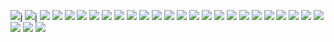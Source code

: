 ![](https://homepage-kwintendebacker.s3.eu-central-1.amazonaws.com/usa/LA/20191009_162623.jpg)j
![](https://homepage-kwintendebacker.s3.eu-central-1.amazonaws.com/usa/LA/20191010_091908.jpg)j
![](https://homepage-kwintendebacker.s3.eu-central-1.amazonaws.com/usa/LA/20191010_122414.jpg)
![](https://homepage-kwintendebacker.s3.eu-central-1.amazonaws.com/usa/LA/20191010_123638.jpg)
![](https://homepage-kwintendebacker.s3.eu-central-1.amazonaws.com/usa/LA/20191010_124011.jpg)
![](https://homepage-kwintendebacker.s3.eu-central-1.amazonaws.com/usa/LA/20191010_124135.jpg)
![](https://homepage-kwintendebacker.s3.eu-central-1.amazonaws.com/usa/LA/20191010_124928.jpg)
![](https://homepage-kwintendebacker.s3.eu-central-1.amazonaws.com/usa/LA/20191010_124935.jpg)
![](https://homepage-kwintendebacker.s3.eu-central-1.amazonaws.com/usa/LA/20191010_131427.jpg)
![](https://homepage-kwintendebacker.s3.eu-central-1.amazonaws.com/usa/LA/20191010_132024.jpg)
![](https://homepage-kwintendebacker.s3.eu-central-1.amazonaws.com/usa/LA/20191010_132142.jpg)
![](https://homepage-kwintendebacker.s3.eu-central-1.amazonaws.com/usa/LA/20191010_132150.jpg)
![](https://homepage-kwintendebacker.s3.eu-central-1.amazonaws.com/usa/LA/20191010_151047.jpg)
![](https://homepage-kwintendebacker.s3.eu-central-1.amazonaws.com/usa/LA/20191010_151219.jpg)
![](https://homepage-kwintendebacker.s3.eu-central-1.amazonaws.com/usa/LA/20191010_154206.jpg)
![](https://homepage-kwintendebacker.s3.eu-central-1.amazonaws.com/usa/LA/20191010_164738.jpg)
![](https://homepage-kwintendebacker.s3.eu-central-1.amazonaws.com/usa/LA/20191010_164753.jpg)
![](https://homepage-kwintendebacker.s3.eu-central-1.amazonaws.com/usa/LA/20191010_170748.jpg)
![](https://homepage-kwintendebacker.s3.eu-central-1.amazonaws.com/usa/LA/20191010_171111.jpg)
![](https://homepage-kwintendebacker.s3.eu-central-1.amazonaws.com/usa/LA/20191010_171222.jpg)
![](https://homepage-kwintendebacker.s3.eu-central-1.amazonaws.com/usa/LA/20191011_111517.jpg)
![](https://homepage-kwintendebacker.s3.eu-central-1.amazonaws.com/usa/LA/20191011_112105.jpg)
![](https://homepage-kwintendebacker.s3.eu-central-1.amazonaws.com/usa/LA/20191011_122113.jpg)
![](https://homepage-kwintendebacker.s3.eu-central-1.amazonaws.com/usa/LA/20191011_162302.jpg)
![](https://homepage-kwintendebacker.s3.eu-central-1.amazonaws.com/usa/LA/20191011_162821.jpg)
![](https://homepage-kwintendebacker.s3.eu-central-1.amazonaws.com/usa/LA/20191011_181605.jpg)
![](https://homepage-kwintendebacker.s3.eu-central-1.amazonaws.com/usa/LA/20191012_114707.jpg)
![](https://homepage-kwintendebacker.s3.eu-central-1.amazonaws.com/usa/LA/20191012_182327.jpg)
